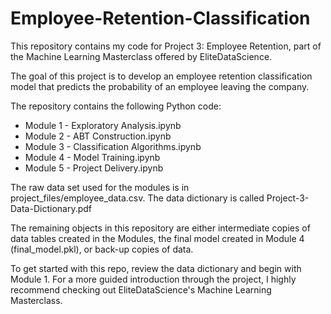 # Employee-Retention-Classification

This repository contains my code for Project 3: Employee Retention, part of the Machine Learning Masterclass offered by EliteDataScience.

The goal of this project is to develop an employee retention classification model that predicts the probability of an employee leaving the company.

The repository contains the following Python code:

* Module 1 - Exploratory Analysis.ipynb
* Module 2 - ABT Construction.ipynb
* Module 3 - Classification Algorithms.ipynb
* Module 4 - Model Training.ipynb
* Module 5 - Project Delivery.ipynb

The raw data set used for the modules is in project_files/employee_data.csv. The data dictionary is called Project-3-Data-Dictionary.pdf

The remaining objects in this repository are either intermediate copies of data tables created in the Modules, the final model created in Module 4 (final_model.pkl), or back-up copies of data.

To get started with this repo, review the data dictionary and begin with Module 1. For a more guided introduction through the project, I highly recommend checking out EliteDataScience's Machine Learning Masterclass.
